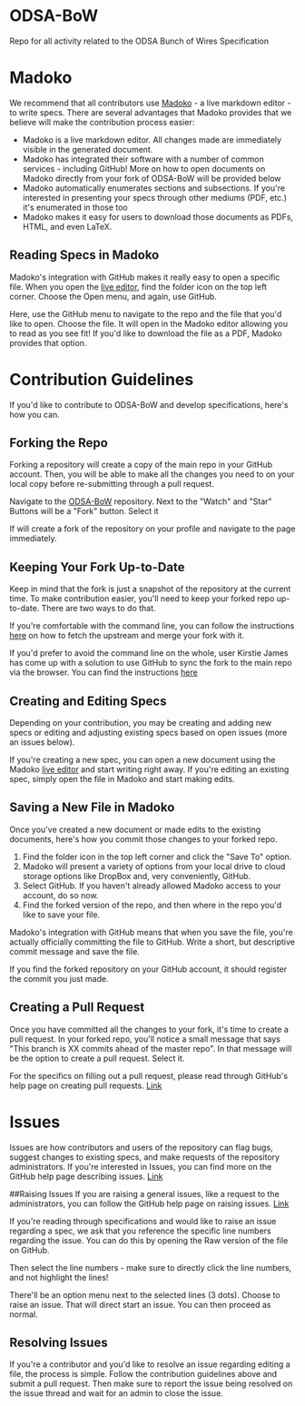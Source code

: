 # ODSA-BoW
Repo for all activity related to the ODSA Bunch of Wires Specification

# Madoko
We recommend that all contributors use [Madoko](http://madoko.net) - a live 
markdown editor - to write specs. There are several advantages that Madoko 
provides that we believe will make the contribution process easier:

* Madoko is a live markdown editor. All changes made are immediately visible 
in the generated document. 
* Madoko has integrated their software with a number of common services - including 
GitHub! More on how to open documents on Madoko directly from your fork of 
ODSA-BoW will be provided below
* Madoko automatically enumerates sections and subsections. If you're interested in 
presenting your specs through other mediums (PDF, etc.) it's enumerated in those too
* Madoko makes it easy for users to download those documents as PDFs, HTML, and even LaTeX.

## Reading Specs in Madoko
Madoko's integration with GitHub makes it really easy to open a specific file. When 
you open the [live editor](https://www.madoko.net/editor.html), find the folder icon 
on the top left corner. Choose the Open menu, and again, use GitHub. 

Here, use the GitHub menu to navigate to the repo and the file that you'd like to open. 
Choose the file. It will open in the Madoko editor allowing you to read as you see fit! 
If you'd like to download the file as a PDF, Madoko provides that option. 

# Contribution Guidelines
If you'd like to contribute to ODSA-BoW and develop specifications, here's how you can.

## Forking the Repo
Forking a repository will create a copy of the main repo in your GitHub account. Then, 
you will be able to make all the changes you need to on your local copy before 
re-submitting through a pull request. 

Navigate to the [ODSA-BoW](https://github.com/opencomputeproject/ODSA-BoW) repository. 
Next to the "Watch" and "Star" Buttons will be a "Fork" button. Select it

If will create a fork of the repository on your profile and navigate to the page immediately.

## Keeping Your Fork Up-to-Date
Keep in mind that the fork is just a snapshot of the repository at the current time. 
To make contribution easier, you'll need to keep your forked repo up-to-date. There 
are two ways to do that. 

If you're comfortable with the command line, you can follow the 
instructions [here](https://help.github.com/en/github/collaborating-with-issues-and-pull-requests/syncing-a-fork) on how to fetch the upstream and merge your fork with it. 

If you'd prefer to avoid the command line on the whole, user Kirstie James has come up 
with a solution to use GitHub to sync the fork to the main repo via the browser. You 
can find the instructions [here](https://github.com/KirstieJane/STEMMRoleModels/wiki/Syncing-your-fork-to-the-original-repository-via-the-browser)

## Creating and Editing Specs
Depending on your contribution, you may be creating and adding new specs or editing and 
adjusting existing specs based on open issues (more an issues below).

If you're creating a new spec, you can open a new document using the 
Madoko [live editor](https://madoko.net/editor.html) and start writing right away. 
If you're editing an existing spec, simply open the file in Madoko and start making edits. 

## Saving a New File in Madoko
Once you've created a new document or made edits to the existing documents, here's how you 
commit those changes to your forked repo. 

1. Find the folder icon in the top left corner and click the "Save To" option.
2. Madoko will present a variety of options from your local drive to cloud storage 
options like DropBox and, very conveniently, GitHub. 
3. Select GitHub. If you haven't already allowed Madoko access to your account, do so now. 
4. Find the forked version of the repo, and then where in the repo you'd like to save your file. 

Madoko's integration with GitHub means that when you save the file, you're actually 
officially committing the file to GitHub. Write a short, but descriptive commit message 
and save the file. 

If you find the forked repository on your GitHub account, it should register the commit 
you just made. 

## Creating a Pull Request
Once you have committed all the changes to your fork, it's time to create a pull request. In 
your forked repo, you'll notice a small message that says "This branch is XX commits ahead of 
the master repo". In that message will be the option to create a pull request. Select it. 

For the specifics on filling out a pull request, please read through GitHub's help page on 
creating pull requests. [Link](https://help.github.com/en/github/collaborating-with-issues-and-pull-requests/creating-a-pull-request)

# Issues
Issues are how contributors and users of the repository can flag bugs, suggest changes to 
existing specs, and make requests of the repository administrators. If you're interested in 
Issues, you can find more on the GitHub help page describing issues. [Link](https://help.github.com/en/github/managing-your-work-on-github/creating-an-issue) 

##Raising Issues
If you are raising a general issues, like a request to the administrators, you can follow 
the GitHub help page on raising issues. [Link](https://help.github.com/en/github/managing-your-work-on-github/creating-an-issue)

If you're reading through specifications and would like to raise an issue regarding a spec, 
we ask that you reference the specific line numbers regarding the issue. You can do this by 
opening the Raw version of the file on GitHub. 

Then select the line numbers - make sure to directly click the line numbers, and not 
highlight the lines!

There'll be an option menu next to the selected lines (3 dots). Choose to raise an issue. 
That will direct start an issue. You can then proceed as normal.     

## Resolving Issues
If you're a contributor and you'd like to resolve an issue regarding editing a file, the 
process is simple. Follow the contribution guidelines above and submit a pull request. Then 
make sure to report the issue being resolved on the issue thread and wait for an admin to 
close the issue. 